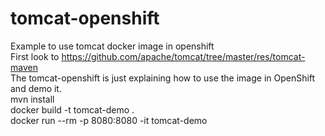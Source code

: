 # tomcat-openshift
Example to use tomcat docker image in openshift  
First look to https://github.com/apache/tomcat/tree/master/res/tomcat-maven  
The tomcat-openshift is just explaining how to use the image in OpenShift and demo it.  
mvn install  
docker build -t tomcat-demo .  
docker run --rm -p 8080:8080 -it tomcat-demo  
